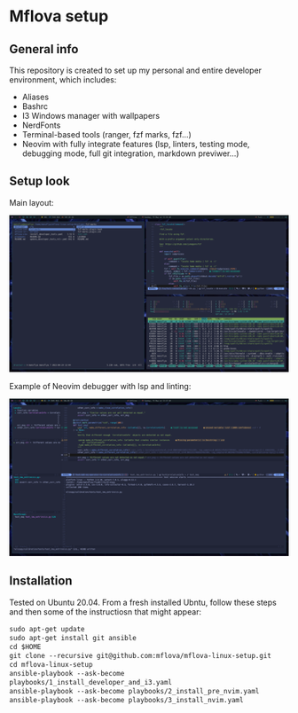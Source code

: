 # Mflova setup

## General info

This repository is created to set up my personal and entire developer environment, which includes:

- Aliases
- Bashrc
- I3 Windows manager with wallpapers
- NerdFonts
- Terminal-based tools (ranger, fzf marks, fzf...)
- Neovim with fully integrate features (lsp, linters, testing mode, debugging mode,
  full git integration, markdown previwer...)

## Setup look

Main layout:

![Main layout](img/main_layout.png)

Example of Neovim debugger with lsp and linting:

![Debugger](img/debugger.png)

## Installation

Tested on Ubuntu 20.04. From a fresh installed Ubntu, follow these steps and then some
of the instructiosn that might appear:

```shell
sudo apt-get update
sudo apt-get install git ansible
cd $HOME
git clone --recursive git@github.com:mflova/mflova-linux-setup.git
cd mflova-linux-setup
ansible-playbook --ask-become playbooks/1_install_developer_and_i3.yaml
ansible-playbook --ask-become playbooks/2_install_pre_nvim.yaml
ansible-playbook --ask-become playbooks/3_install_nvim.yaml
```
